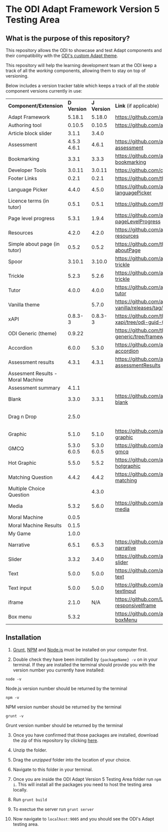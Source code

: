 # The ODI Adapt Framework Version 5 Testing Area

## What is the purpose of this repository?

This repository allows the ODI to showcase and test Adapt components and their compatibility with the [ODI's custom Adapt theme](https://github.com/theodi/adapt-theme-odi).

This repository will help the learning development team at the ODI keep a track of all the *working* components, allowing them to stay on top of versioning. 

Below includes a version tracker table which keeps a track of all the *stable* component versions currently in use:

||||||
|--- |--- |--- |--- |--- |
|**Component/Extension**|**D Version**|**J Version**|**Link** (if applicable)|**Comments**|
|Adapt Framework|5.18.1|5.18.0|https://github.com/adaptlearning/adapt_framework||
|Authoring tool|0.10.5|0.10.5|https://github.com/adaptlearning/adapt_authoring||
|Article block slider|3.1.1|3.4.0|||
|Assessment|4.5.3 4.6.1|4.6.1|https://github.com/adaptlearning/adapt-contrib-assessment|For GMCQ: tick percentage base Question behavoiur: all three ticked|
|Bookmarking|3.3.1|3.3.3|https://github.com/adaptlearning/adapt-contrib-bookmarking||
|Developer Tools|3.0.11|3.0.11|https://github.com/cgkineo/adapt-devtools||
|Footer Links|0.2.1|0.2.1|https://github.com/theodi/adapt-odi-footerLink||
|Language Picker|4.4.0|4.5.0|https://github.com/adaptlearning/adapt-contrib-languagePicker||
|Licence terms (in tutor)|0.5.1|0.5.1|https://github.com/theodi/adapt-odi-licence||
|Page level progress|5.3.1|1.9.4|https://github.com/adaptlearning/adapt-contrib-pageLevelProgress||
|Resources|4.2.0|4.2.0|https://github.com/adaptlearning/adapt-contrib-resources||
|Simple about page (in tutor)|0.5.2|0.5.2|https://github.com/theodi/adapt-contrib-aboutPage||
|Spoor|3.10.1|3.10.0|https://github.com/adaptlearning/adapt-contrib-trickle||
|Trickle|5.2.3|5.2.6|https://github.com/adaptlearning/adapt-contrib-trickle||
|Tutor|4.0.0|4.0.0|https://github.com/adaptlearning/adapt-contrib-tutor||
|Vanilla theme||5.7.0|https://github.com/adaptlearning/adapt-contrib-vanilla/releases/tag/v5.7.0||
|xAPI|0.8.3-3|0.8.3-3|https://github.com/theodi/adapt-contrib-xapi/tree/odi-guid-0.8.3-cookies||
|ODI Generic (theme)|0.9.22||https://github.com/theodi/adapt-theme-odi-generic/tree/framework-v5||
|Accordion|6.0.0|5.3.0|https://github.com/adaptlearning/adapt-contrib-accordion||
|Assessment results|4.3.1|4.3.1|https://github.com/adaptlearning/adapt-contrib-assessmentResults|Question soft Reset when revisit|
|Assesment Results - Moral Machine|||||
|Assessment summary|4.1.1||||
|Blank|3.3.0|3.3.1|https://github.com/adaptlearning/adapt-contrib-blank||
|Drag n Drop|2.5.0|||We do not need this anymore https://github.com/nachocinalli/adapt-selectchoice.|
|Graphic|5.1.0|5.1.0|https://github.com/adaptlearning/adapt-contrib-graphic||
|GMCQ|5.3.0 6.0.5|5.3.0 6.0.5|https://github.com/adaptlearning/adapt-contrib-gmcq||
|Hot Graphic|5.5.0|5.5.2|https://github.com/adaptlearning/adapt-contrib-hotgraphic||
|Matching Question|4.4.2|4.4.2|https://github.com/adaptlearning/adapt-contrib-matching||
|Multiple Choice Question||4.3.0||https://github.com/adaptlearning/adapt-contrib-mcq|
|Media|5.3.2|5.6.0|https://github.com/adaptlearning/adapt-contrib-media||
|Moral Machine|0.0.5||||
|Moral Machine Results|0.1.5||||
|My Game|1.0.0||||
|Narrative|6.5.1|6.5.3|https://github.com/adaptlearning/adapt-contrib-narrative||
|Slider|3.3.2|3.4.0|https://github.com/adaptlearning/adapt-contrib-slider||
|Text|5.0.0|5.0.0|https://github.com/adaptlearning/adapt-contrib-text||
|Text input|5.0.0|5.0.0|https://github.com/adaptlearning/adapt-contrib-textInput||
|iframe|2.1.0|N/A|https://github.com/LearningPool/adapt-contrib-responsiveIframe||
|Box menu|5.3.2||https://github.com/adaptlearning/adapt-contrib-boxMenu||



## Installation
1. [Grunt](https://gruntjs.com/getting-started), [NPM](https://docs.npmjs.com/downloading-and-installing-node-js-and-npm/) and [Node.js](https://nodejs.org/en/download/) must be installed on your computer first.

2. Double check they have been installed by `{packageName} -v` on in your terminal. If they are installed the terminal should provide you with the version number you currently have installed:


  ``` node -v ```

Node.js version number should be returned by the terminal
  
  ``` npm -v ```
    
NPM version number should be returned by the terminal

  ``` grunt -v ```
    
Grunt version number should be returned by the terminal

 
3. Once you have confirmed that those packages are installed, download the zip of this repository by clicking [here](https://github.com/jschof1/adapt-odi-v5-testing-area/archive/refs/heads/master.zip). 

4. Unzip the folder.

5. Drag the _unzipped_ folder into the location of your choice.

6. Navigate to this folder in your terminal.

7. Once you are inside the ODI Adapt Version 5 Testing Area folder run `npm i`. This will install all the packages you need to host the testing area locally.

8. Run `grunt build`

9. To exectue the server run `grunt server`

10. Now navigate to `localhost:9005` and you should see the ODI's Adapt testing area.
